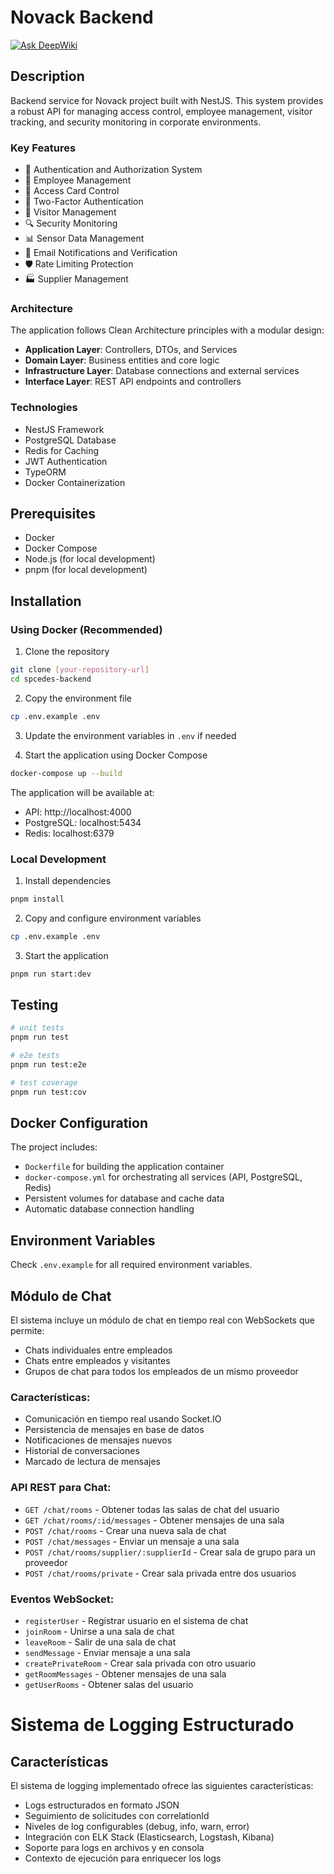 # Novack Backend

[![Ask DeepWiki](https://deepwiki.com/badge.svg)](https://deepwiki.com/EstebanCanales/novack-backend)
## Description

Backend service for Novack project built with NestJS. This system provides a robust API for managing access control, employee management, visitor tracking, and security monitoring in corporate environments.

### Key Features

- 🔐 Authentication and Authorization System
- 👥 Employee Management
- 🎫 Access Card Control
- 📱 Two-Factor Authentication
- 🏢 Visitor Management
- 🔍 Security Monitoring
- 📊 Sensor Data Management
- 📧 Email Notifications and Verification
- 🛡️ Rate Limiting Protection
- 🏭 Supplier Management

### Architecture

The application follows Clean Architecture principles with a modular design:

- **Application Layer**: Controllers, DTOs, and Services
- **Domain Layer**: Business entities and core logic
- **Infrastructure Layer**: Database connections and external services
- **Interface Layer**: REST API endpoints and controllers

### Technologies

- NestJS Framework
- PostgreSQL Database
- Redis for Caching
- JWT Authentication
- TypeORM
- Docker Containerization

## Prerequisites

- Docker
- Docker Compose
- Node.js (for local development)
- pnpm (for local development)

## Installation

### Using Docker (Recommended)

1. Clone the repository

```bash
git clone [your-repository-url]
cd spcedes-backend
```

2. Copy the environment file

```bash
cp .env.example .env
```

3. Update the environment variables in `.env` if needed

4. Start the application using Docker Compose

```bash
docker-compose up --build
```

The application will be available at:

- API: http://localhost:4000
- PostgreSQL: localhost:5434
- Redis: localhost:6379

### Local Development

1. Install dependencies

```bash
pnpm install
```

2. Copy and configure environment variables

```bash
cp .env.example .env
```

3. Start the application

```bash
pnpm run start:dev
```

## Testing

```bash
# unit tests
pnpm run test

# e2e tests
pnpm run test:e2e

# test coverage
pnpm run test:cov
```

## Docker Configuration

The project includes:

- `Dockerfile` for building the application container
- `docker-compose.yml` for orchestrating all services (API, PostgreSQL, Redis)
- Persistent volumes for database and cache data
- Automatic database connection handling

## Environment Variables

Check `.env.example` for all required environment variables.

## Módulo de Chat

El sistema incluye un módulo de chat en tiempo real con WebSockets que permite:

- Chats individuales entre empleados
- Chats entre empleados y visitantes
- Grupos de chat para todos los empleados de un mismo proveedor

### Características:

- Comunicación en tiempo real usando Socket.IO
- Persistencia de mensajes en base de datos
- Notificaciones de mensajes nuevos
- Historial de conversaciones
- Marcado de lectura de mensajes

### API REST para Chat:

- `GET /chat/rooms` - Obtener todas las salas de chat del usuario
- `GET /chat/rooms/:id/messages` - Obtener mensajes de una sala
- `POST /chat/rooms` - Crear una nueva sala de chat
- `POST /chat/messages` - Enviar un mensaje a una sala
- `POST /chat/rooms/supplier/:supplierId` - Crear sala de grupo para un proveedor
- `POST /chat/rooms/private` - Crear sala privada entre dos usuarios

### Eventos WebSocket:

- `registerUser` - Registrar usuario en el sistema de chat
- `joinRoom` - Unirse a una sala de chat
- `leaveRoom` - Salir de una sala de chat
- `sendMessage` - Enviar mensaje a una sala
- `createPrivateRoom` - Crear sala privada con otro usuario
- `getRoomMessages` - Obtener mensajes de una sala
- `getUserRooms` - Obtener salas del usuario

# Sistema de Logging Estructurado

## Características

El sistema de logging implementado ofrece las siguientes características:

- Logs estructurados en formato JSON
- Seguimiento de solicitudes con correlationId
- Niveles de log configurables (debug, info, warn, error)
- Integración con ELK Stack (Elasticsearch, Logstash, Kibana)
- Soporte para logs en archivos y en consola
- Contexto de ejecución para enriquecer los logs
